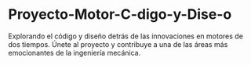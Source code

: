 # Proyecto-Motor-C-digo-y-Dise-o
Explorando el código y diseño detrás de las innovaciones en motores de dos tiempos. Únete al proyecto y contribuye a una de las áreas más emocionantes de la ingeniería mecánica.
